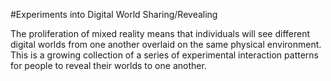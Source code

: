 #Experiments into Digital World Sharing/Revealing

The proliferation of mixed reality means that individuals will see different digital worlds from one another overlaid on the same physical environment. This is a growing collection of a series of experimental interaction patterns for people to reveal their worlds to one another.